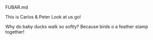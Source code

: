 FUBAR.md

This is Carlos & Peter  Look at us go!


Why do baby ducks walk so softly?
Because birds o a feather stamp together!
